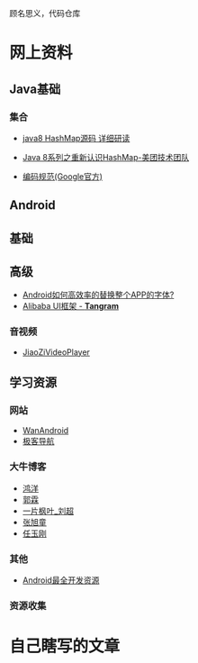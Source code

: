 顾名思义，代码仓库



# 网上资料

## Java基础

### 集合

-  [java8 HashMap源码 详细研读][1]
-  [Java 8系列之重新认识HashMap-美团技术团队](https://zhuanlan.zhihu.com/p/21673805)





-  [编码规范(Google官方)](Doc/Java基础/代码规范.md)



## Android



## 基础





## 高级

- [Android如何高效率的替换整个APP的字体?](https://www.zhihu.com/question/38615247)
- [Alibaba UI框架 - **Tangram**](https://github.com/alibaba/Tangram-Android )



### 音视频

- [JiaoZiVideoPlayer](https://github.com/lipangit/JiaoZiVideoPlayer )





## 学习资源

### 网站

- [WanAndroid](https://wanandroid.com/ )
- [极客导航](http://www.jikedaohang.com/index/)



### 大牛博客

- [鸿洋](https://blog.csdn.net/lmj623565791)
- [郭霖](https://blog.csdn.net/lmj623565791)
- [一片枫叶_刘超](https://me.csdn.net/qq_23547831)
- [张旭童](https://me.csdn.net/zxt0601)
- [任玉刚](https://me.csdn.net/singwhatiwanna) 



### 其他

-  [Android最全开发资源](https://www.jianshu.com/p/0c36302e0ed0)



### 资源收集





# 自己瞎写的文章







[1]: https://www.cnblogs.com/zhaojj/p/7805376.html	"java8 HashMap源码 详细研读"